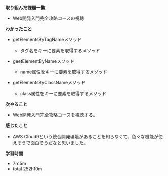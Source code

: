 **取り組んだ課題一覧**
* Web開発入門完全攻略コースの視聴

**わかったこと**
* getElementsByTagNameメソッド
  * タグ名をキーに要素を取得するメソッド

* geetElementByNameメソッド
  * name属性をキーに要素を取得するメソッド

* getElementsByClassNameメソッド
  * class属性をキーに要素を取得するメソッド

**次やること**
* Web開発入門完全攻略コースを視聴する。

**感じたこと**
* AWS Cloud9という統合開発環境があることを知らなくて、色々な機能が使えそうで面白そうだなと思いました。

**学習時間**
* 7h15m
 * total 252h10m

